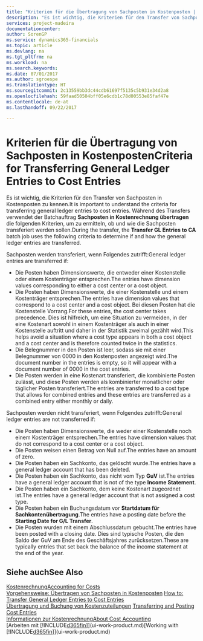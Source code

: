 ```yaml
---
title: "Kriterien für die Übertragung von Sachposten in Kostenposten | Microsoft Docs"
description: "Es ist wichtig, die Kriterien für den Transfer von Sachposten in Kostenposten zu kennen. Während des Transfers verwendet der Batchauftrag **Sachposten in Kostenrechnung übertragen** die folgenden Kriterien, um zu ermitteln, ob und wie die Sachposten transferiert werden sollen."
services: project-madeira
documentationcenter: 
author: SorenGP
ms.service: dynamics365-financials
ms.topic: article
ms.devlang: na
ms.tgt_pltfrm: na
ms.workload: na
ms.search.keywords: 
ms.date: 07/01/2017
ms.author: sgroespe
ms.translationtype: HT
ms.sourcegitcommit: 2c13559bb3dc44cdb61697f5135c5b931e34d2a8
ms.openlocfilehash: 59faad50504bff05e6cdb1c78d00553e85faf47e
ms.contentlocale: de-at
ms.lasthandoff: 09/22/2017

---
```

# <a name="criteria-for-transferring-general-ledger-entries-to-cost-entries"></a><span data-ttu-id="f8719-104">Kriterien für die Übertragung von Sachposten in Kostenposten</span><span class="sxs-lookup"><span data-stu-id="f8719-104">Criteria for Transferring General Ledger Entries to Cost Entries</span></span>
<span data-ttu-id="f8719-105">Es ist wichtig, die Kriterien für den Transfer von Sachposten in Kostenposten zu kennen.</span><span class="sxs-lookup"><span data-stu-id="f8719-105">It is important to understand the criteria for transferring general ledger entries to cost entries.</span></span> <span data-ttu-id="f8719-106">Während des Transfers verwendet der Batchauftrag **Sachposten in Kostenrechnung übertragen** die folgenden Kriterien, um zu ermitteln, ob und wie die Sachposten transferiert werden sollen.</span><span class="sxs-lookup"><span data-stu-id="f8719-106">During the transfer, the **Transfer GL Entries to CA** batch job uses the following criteria to determine if and how the general ledger entries are transferred.</span></span>  

<span data-ttu-id="f8719-107">Sachposten werden transferiert, wenn Folgendes zutrifft:</span><span class="sxs-lookup"><span data-stu-id="f8719-107">General ledger entries are transferred if:</span></span>  

-   <span data-ttu-id="f8719-108">Die Posten haben Dimensionswerte, die entweder einer Kostenstelle oder einem Kostenträger entsprechen.</span><span class="sxs-lookup"><span data-stu-id="f8719-108">The entries have dimension values corresponding to either a cost center or a cost object.</span></span>  
-   <span data-ttu-id="f8719-109">Die Posten haben Dimensionswerte, die einer Kostenstelle und einem Kostenträger entsprechen.</span><span class="sxs-lookup"><span data-stu-id="f8719-109">The entries have dimension values that correspond to a cost center and a cost object.</span></span> <span data-ttu-id="f8719-110">Bei diesen Posten hat die Kostenstelle Vorrang.</span><span class="sxs-lookup"><span data-stu-id="f8719-110">For these entries, the cost center takes precedence.</span></span> <span data-ttu-id="f8719-111">Dies ist hilfreich, um eine Situation zu vermeiden, in der eine Kostenart sowohl in einem Kostenträger als auch in einer Kostenstelle auftritt und daher in der Statistik zweimal gezählt wird.</span><span class="sxs-lookup"><span data-stu-id="f8719-111">This helps avoid a situation where a cost type appears in both a cost object and a cost center and is therefore counted twice in the statistics.</span></span>  
-   <span data-ttu-id="f8719-112">Die Belegnummer in den Posten ist leer, sodass sie mit einer Belegnummer von 0000 in den Kostenposten angezeigt wird.</span><span class="sxs-lookup"><span data-stu-id="f8719-112">The document number in the entries is empty, so it will appear with a document number of 0000 in the cost entries.</span></span>  
-   <span data-ttu-id="f8719-113">Die Posten werden in eine Kostenart transferiert, die kombinierte Posten zulässt, und diese Posten werden als kombinierter monatlicher oder täglicher Posten transferiert.</span><span class="sxs-lookup"><span data-stu-id="f8719-113">The entries are transferred to a cost type that allows for combined entries and these entries are transferred as a combined entry either monthly or daily.</span></span>  

<span data-ttu-id="f8719-114">Sachposten werden nicht transferiert, wenn Folgendes zutrifft:</span><span class="sxs-lookup"><span data-stu-id="f8719-114">General ledger entries are not transferred if:</span></span>  

-   <span data-ttu-id="f8719-115">Die Posten haben Dimensionswerte, die weder einer Kostenstelle noch einem Kostenträger entsprechen.</span><span class="sxs-lookup"><span data-stu-id="f8719-115">The entries have dimension values that do not correspond to a cost center or a cost object.</span></span>  
-   <span data-ttu-id="f8719-116">Die Posten weisen einen Betrag von Null auf.</span><span class="sxs-lookup"><span data-stu-id="f8719-116">The entries have an amount of zero.</span></span>  
-   <span data-ttu-id="f8719-117">Die Posten haben ein Sachkonto, das gelöscht wurde.</span><span class="sxs-lookup"><span data-stu-id="f8719-117">The entries have a general ledger account that has been deleted.</span></span>  
-   <span data-ttu-id="f8719-118">Die Posten haben ein Sachkonto, das nicht vom Typ **GuV** ist.</span><span class="sxs-lookup"><span data-stu-id="f8719-118">The entries have a general ledger account that is not of the type **Income Statement**.</span></span>  
-   <span data-ttu-id="f8719-119">Die Posten haben ein Sachkonto, dem keine Kostenart zugeordnet ist.</span><span class="sxs-lookup"><span data-stu-id="f8719-119">The entries have a general ledger account that is not assigned a cost type.</span></span>  
-   <span data-ttu-id="f8719-120">Die Posten haben ein Buchungsdatum vor **Startdatum für Sachkontenübertragung**.</span><span class="sxs-lookup"><span data-stu-id="f8719-120">The entries have a posting date before the **Starting Date for G/L Transfer**.</span></span>  
-   <span data-ttu-id="f8719-121">Die Posten wurden mit einem Abschlussdatum gebucht.</span><span class="sxs-lookup"><span data-stu-id="f8719-121">The entries have been posted with a closing date.</span></span> <span data-ttu-id="f8719-122">Dies sind typische Posten, die den Saldo der GuV am Ende des Geschäftsjahres zurücksetzen.</span><span class="sxs-lookup"><span data-stu-id="f8719-122">These are typically entries that set back the balance of the income statement at the end of the year.</span></span>  

## <a name="see-also"></a><span data-ttu-id="f8719-123">Siehe auch</span><span class="sxs-lookup"><span data-stu-id="f8719-123">See Also</span></span>  
[<span data-ttu-id="f8719-124">Kostenrechnung</span><span class="sxs-lookup"><span data-stu-id="f8719-124">Accounting for Costs</span></span>](finance-manage-cost-accounting.md)  
 <span data-ttu-id="f8719-125">[Vorgehensweise: Übertragen von Sachposten in Kostenposten](finance-how-to-transfer-general-ledger-entries-to-cost-entries.md) </span><span class="sxs-lookup"><span data-stu-id="f8719-125">[How to: Transfer General Ledger Entries to Cost Entries](finance-how-to-transfer-general-ledger-entries-to-cost-entries.md) </span></span>  
 <span data-ttu-id="f8719-126">[Übertragung und Buchung von Kostenzuteilungen](finance-transfer-and-post-cost-entries.md) </span><span class="sxs-lookup"><span data-stu-id="f8719-126">[Transferring and Posting Cost Entries](finance-transfer-and-post-cost-entries.md) </span></span>  
 [<span data-ttu-id="f8719-127">Informationen zur Kostenrechnung</span><span class="sxs-lookup"><span data-stu-id="f8719-127">About Cost Accounting</span></span>](finance-about-cost-accounting.md)  
 <span data-ttu-id="f8719-128">[Arbeiten mit [!INCLUDE[d365fin](includes/d365fin_md.md)]](ui-work-product.md)</span><span class="sxs-lookup"><span data-stu-id="f8719-128">[Working with [!INCLUDE[d365fin](includes/d365fin_md.md)]](ui-work-product.md)</span></span>

